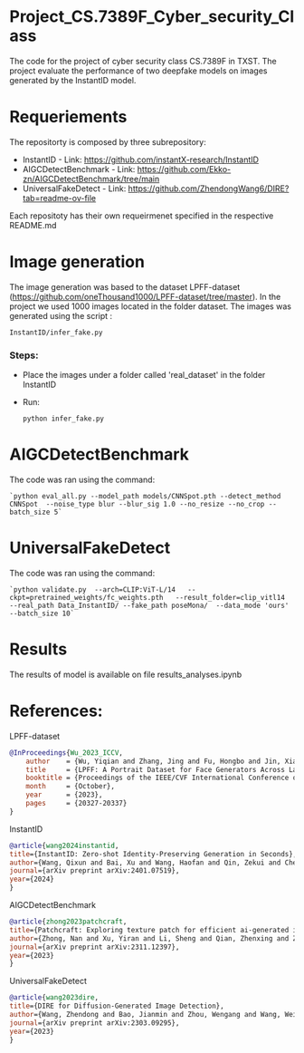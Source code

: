 # Project_CS.7389F_Cyber_security_Class
The code for the project of cyber security class CS.7389F in TXST. The project evaluate the performance of two deepfake models on images generated by the InstantID model. 

# Requeriements
The repositorty is composed by three subrepository:
* InstantID - Link: https://github.com/instantX-research/InstantID 
* AIGCDetectBenchmark - Link: https://github.com/Ekko-zn/AIGCDetectBenchmark/tree/main  
* UniversalFakeDetect - Link: https://github.com/ZhendongWang6/DIRE?tab=readme-ov-file

Each repositoty has their own requeirmenet specified in the respective README.md


# Image generation
The image generation was based to the dataset LPFF-dataset (https://github.com/oneThousand1000/LPFF-dataset/tree/master). 
In the project we used 1000 images located in the folder dataset.
The images was generated using the script : 

    InstantID/infer_fake.py 

### Steps:
 * Place the images under a folder called  'real_dataset' in the folder InstantID
 * Run:

    `python infer_fake.py`

# AIGCDetectBenchmark
The  code was ran using the command:

    `python eval_all.py --model_path models/CNNSpot.pth --detect_method CNNSpot  --noise_type blur --blur_sig 1.0 --no_resize --no_crop --batch_size 5`

# UniversalFakeDetect
The  code was ran using the command:

    `python validate.py  --arch=CLIP:ViT-L/14   --ckpt=pretrained_weights/fc_weights.pth   --result_folder=clip_vitl14  --real_path Data_InstantID/ --fake_path poseMona/  --data_mode 'ours' --batch_size 10`

# Results 
The results of model is available on file results_analyses.ipynb


# References:

LPFF-dataset
```bibtex
@InProceedings{Wu_2023_ICCV,
    author    = {Wu, Yiqian and Zhang, Jing and Fu, Hongbo and Jin, Xiaogang},
    title     = {LPFF: A Portrait Dataset for Face Generators Across Large Poses},
    booktitle = {Proceedings of the IEEE/CVF International Conference on Computer Vision (ICCV)},
    month     = {October},
    year      = {2023},
    pages     = {20327-20337}
}
```

InstantID
```bibtex
@article{wang2024instantid,
title={InstantID: Zero-shot Identity-Preserving Generation in Seconds},
author={Wang, Qixun and Bai, Xu and Wang, Haofan and Qin, Zekui and Chen, Anthony},
journal={arXiv preprint arXiv:2401.07519},
year={2024}
}
```

AIGCDetectBenchmark
```bibtex
@article{zhong2023patchcraft,
title={Patchcraft: Exploring texture patch for efficient ai-generated image detection},
author={Zhong, Nan and Xu, Yiran and Li, Sheng and Qian, Zhenxing and Zhang, Xinpeng},
journal={arXiv preprint arXiv:2311.12397},
year={2023}
}
```

UniversalFakeDetect
```bibtex
@article{wang2023dire,
title={DIRE for Diffusion-Generated Image Detection},
author={Wang, Zhendong and Bao, Jianmin and Zhou, Wengang and Wang, Weilun and Hu, Hezhen and Chen, Hong and Li, Houqiang},
journal={arXiv preprint arXiv:2303.09295},
year={2023}
}
```